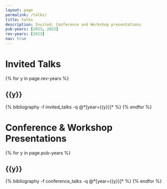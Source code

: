 ```yaml
---
layout: page
permalink: /talks/
title: talks
description: Invited, Conference and Workshop presentations
pub-years: [2023, 2022]
rev-years: [2023]
nav: true
---
```


<div class="talks">
<h1 class="invited">Invited Talks</h1>
{% for y in page.rev-years %}
  <h2 class="year">{{y}}</h2>
  {% bibliography -f invited_talks -q @*[year={{y}}]* %}
{% endfor %}

<h1 class="conference">Conference & Workshop Presentations</h1>
{% for y in page.pub-years %}
  <h2 class="year">{{y}}</h2>
  {% bibliography -f conference_talks -q @*[year={{y}}]* %}
{% endfor %}

</div>